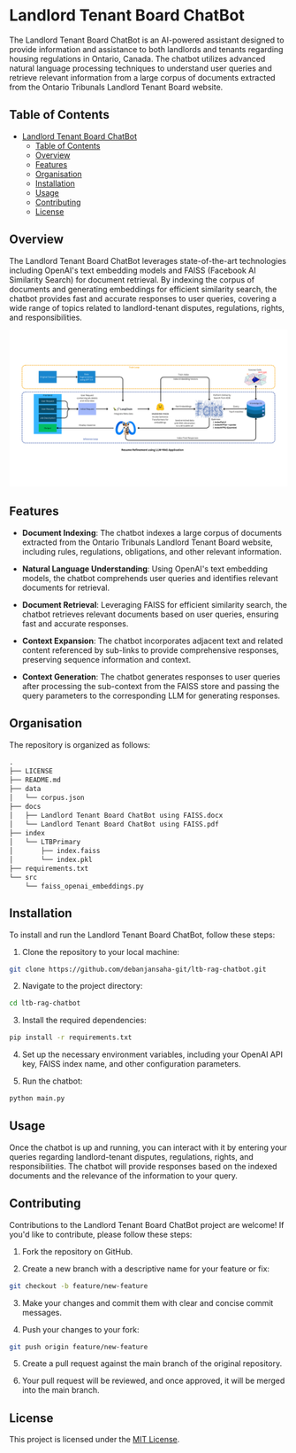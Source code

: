 # Landlord Tenant Board ChatBot

The Landlord Tenant Board ChatBot is an AI-powered assistant designed to provide information and assistance to both landlords and tenants regarding housing regulations in Ontario, Canada. The chatbot utilizes advanced natural language processing techniques to understand user queries and retrieve relevant information from a large corpus of documents extracted from the Ontario Tribunals Landlord Tenant Board website.

## Table of Contents

- [Landlord Tenant Board ChatBot](#landlord-tenant-board-chatbot)
  - [Table of Contents](#table-of-contents)
  - [Overview](#overview)
  - [Features](#features)
  - [Organisation](#organisation)
  - [Installation](#installation)
  - [Usage](#usage)
  - [Contributing](#contributing)
  - [License](#license)

## Overview

The Landlord Tenant Board ChatBot leverages state-of-the-art technologies including OpenAI's text embedding models and FAISS (Facebook AI Similarity Search) for document retrieval. By indexing the corpus of documents and generating embeddings for efficient similarity search, the chatbot provides fast and accurate responses to user queries, covering a wide range of topics related to landlord-tenant disputes, regulations, rights, and responsibilities.

<img src="assets/LLM-RAG Application.png" width="1024"/>

## Features

- **Document Indexing**: The chatbot indexes a large corpus of documents extracted from the Ontario Tribunals Landlord Tenant Board website, including rules, regulations, obligations, and other relevant information.

- **Natural Language Understanding**: Using OpenAI's text embedding models, the chatbot comprehends user queries and identifies relevant documents for retrieval.

- **Document Retrieval**: Leveraging FAISS for efficient similarity search, the chatbot retrieves relevant documents based on user queries, ensuring fast and accurate responses.

- **Context Expansion**: The chatbot incorporates adjacent text and related content referenced by sub-links to provide comprehensive responses, preserving sequence information and context.

- **Context Generation**: The chatbot generates responses to user queries after processing the sub-context from the FAISS store and passing the query parameters to the corresponding LLM for generating responses.

## Organisation

The repository is organized as follows:
```
.
├── LICENSE
├── README.md
├── data
│   └── corpus.json
├── docs
│   ├── Landlord Tenant Board ChatBot using FAISS.docx
│   └── Landlord Tenant Board ChatBot using FAISS.pdf
├── index
│   └── LTBPrimary
│       ├── index.faiss
│       └── index.pkl
├── requirements.txt
└── src
    └── faiss_openai_embeddings.py
```

## Installation

To install and run the Landlord Tenant Board ChatBot, follow these steps:

1. Clone the repository to your local machine:

```bash
git clone https://github.com/debanjansaha-git/ltb-rag-chatbot.git
```

2. Navigate to the project directory:

```bash
cd ltb-rag-chatbot
```

3. Install the required dependencies:

```bash
pip install -r requirements.txt
```

4. Set up the necessary environment variables, including your OpenAI API key, FAISS index name, and other configuration parameters.

5. Run the chatbot:

```bash
python main.py
```

## Usage

Once the chatbot is up and running, you can interact with it by entering your queries regarding landlord-tenant disputes, regulations, rights, and responsibilities. The chatbot will provide responses based on the indexed documents and the relevance of the information to your query.

## Contributing

Contributions to the Landlord Tenant Board ChatBot project are welcome! If you'd like to contribute, please follow these steps:

1. Fork the repository on GitHub.

2. Create a new branch with a descriptive name for your feature or fix:

```bash
git checkout -b feature/new-feature
```

3. Make your changes and commit them with clear and concise commit messages.

4. Push your changes to your fork:

```bash
git push origin feature/new-feature
```

5. Create a pull request against the main branch of the original repository.

6. Your pull request will be reviewed, and once approved, it will be merged into the main branch.

## License

This project is licensed under the [MIT License](LICENSE).

